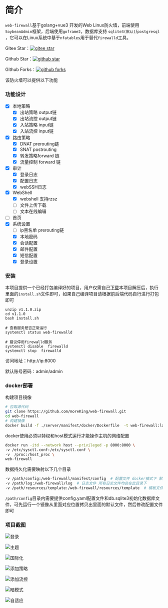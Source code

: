 
# 简介

`web-firewall`基于golang+vue3 开发的Web Linux防火墙，前端使用`SoybeanAdmin`框架，后端使用`goframe2`，数据库支持 `sqlite3(默认)`/`postgresql` ，它可以在Linux系统中基于`nfatables`用于替代`firewalld`工具。

Gitee Star：[![gitee star](https://gitee.com/moujun/web-firewall/badge/star.svg)](https://gitee.com/moujun/web-firewall)

Github Star：[![github star](https://img.shields.io/github/stars/moreKing/web-firewall)](https://github.com/moreKing/web-firewall)

Github Forks：[![github forks](https://img.shields.io/github/forks/moreKing/web-firewall)](https://github.com/moreKing/web-firewall)

该防火墙可以提供以下功能



### 功能设计

   - [x] 本地策略
     - [x] 出站策略 output链
     - [x] 出站流控 output链
     - [x] 入站策略 input链
     - [x] 入站流控 input链
   - [x] 路由策略
     - [x] DNAT prerouting链
     - [x] SNAT postrouting
     - [x] 转发策略forward 链
     - [x]  流量控制 forward 链
   - [x] 审计
     - [x] 登录日志
     - [x] 配置日志
     - [x] webSSH日志
   - [x] WebShell
     - [x] webshell 支持rzsz
     - [ ] 文件上传下载
     - [ ] 文本在线编辑
   - [ ] 首页
   - [x] 系统设置
     - [ ] ip黑名单 prerouting链
     - [x] 本地密码
     - [x] 会话配置
     - [x] 邮件配置
     - [x] 短信配置
     - [x] 登录设置

### 安装

本项目提供一个已经打包编译好的项目，用户仅需自己[下载](https://moujun.top/web-firewall/version.html)本项目解压后，执行 里面的`install.sh`文件即可，如果自己编译项目请根据前后端代码自行进行打包即可

```shell
unzip v1.1.0.zip
cd v1.1.0
bash install.sh

# 查看服务是否正常运行
systemctl status web-firewalld

# 建议停用firewalld服务
systemctl disable  firewalld
systemctl stop  firewalld
```

访问地址：http://ip:8000

默认账号密码：admin/admin

### docker部署

构建项目镜像
```bash
# 拉取源代码
git clone https://github.com/moreKing/web-firewall.git
cd web-firewall
# 构建镜像
docker build -f ./server/manifest/docker/Dockerfile  -t web-firewall:latest .
```

docker使用必须以特权和host模式运行才能操作主机的网络配置
```bash
docker run -itd --network host --privileged -p 8000:8000 \
-v /etc/sysctl.conf:/etc/sysctl.conf \
-v  /proc:/host_proc \
web-firewall
```

数据持久化需要映射以下几个目录

```bash
-v /path/config:/web-firewall/manifest/config  # 配置文件 docker模式下 默认数据库文件也在此目录
-v /path/log:/web-firewall/log  # 日志文件 所有日志文件均会在此目录下
-v /path/resources/template:/web-firewall/resources/template  # 模板文件，用户可以自定义邮件样式
```

`/path/config`目录内需要提供config.yaml配置文件和db.sqlite3初始化数据库文件，可先运行一个镜像从里面对应位置拷贝出里面的默认文件，然后修改配置文件即可

### 项目截图

![登录](./img/login.png)

![主题](./img/theme.png)

![国际化](./img/i18.png)

![添加策略](./img/add_policy.png)

![添加流控](./img/add_limit.png)

![暗模式](./img/dark.png)

![自适应](./img/mobile.png)





